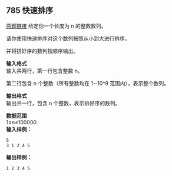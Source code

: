 ## 785 快速排序
[原题链接](https://www.acwing.com/activity/content/problem/content/819/)
给定你一个长度为 n 的整数数列。

请你使用快速排序对这个数列按照从小到大进行排序。

并将排好序的数列按顺序输出。

**输入格式**  
输入共两行，第一行包含整数 n。

第二行包含 n 个整数（所有整数均在 1∼10^9 范围内），表示整个数列。

**输出格式**  
输出共一行，包含 n 个整数，表示排好序的数列。

**数据范围**  
1≤n≤100000  
**输入样例：**  
```
5
3 1 2 4 5
```
**输出样例：**
```
1 2 3 4 5
```

